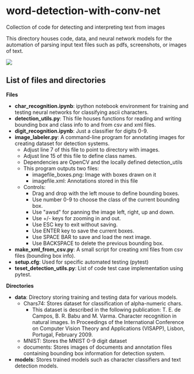 # word-detection-with-conv-net
Collection of code for detecting and interpreting text from images

This directory houses code, data, and neural network models
for the automation of parsing input text files such as pdfs, 
screenshots, or images of text.

![](using_image_labeler.gif)

## List of files and directories

**Files**
 - **char_recognition.ipynb**:  ipython notebook environment for
                            training and testing neural networks
                            for classifying ascii characters.
 - **detection_utils.py**:  This file houses functions for reading
                        and writing bounding box and class info to
                        and from csv and xml files.
 - **digit_recognition.ipynb**:  Just a classifier for digits 0-9.
 - **image_labeler.py**:  A command-line program for annotating images
                      for creating dataset for detection systems. 
   * Adjust line 7 of this file to point to directory with images.
   * Adjust line 15 of this file to define class names.
   * Dependencies are OpenCV and the locally defined detection_utils
   * This program outputs two files:
      * imagefile_boxes.png:  Image with boxes drawn on it
      * imagefile.xml:        Annotations stored in this file
   * Controls:
      * Drag and drop with the left mouse to define bounding boxes.
      * Use number 0-9 to choose the class of the current bounding box.
      * Use "awsd" for panning the image left, right, up and down.
      * Use +/- keys for zooming in and out.
      * Use ESC key to exit without saving.
      * Use ENTER key to save the current boxes.
      * Use SPACE BAR to save and load the next image.
      * Use BACKSPACE to delete the previous bounding box.
 - **make_xml_from_csv.py**:  A small script for creating xml files from
                          csv files (bounding box info).
 - **setup.cfg**:  Used for specific automated testing (pytest)
 - **teset_detection_utils.py**:  List of code test case implementation
                              using pytest.

**Directories**
 - **data**:  Directory storing training and testing data for various models.
   * Chars74:  Stores dataset for classification of alpha-numeric chars.
      * This dataset is described in the following publication:  T. E. de Campos, B. R. Babu and M. Varma. Character recognition in natural images. In Proceedings of the International Conference on Computer Vision Theory and Applications (VISAPP), Lisbon, Portugal, February 2009. 
   * MNIST:  Stores the MNIST 0-9 digit dataset
   * documents:  Stores images of documents and annotation files containing
                 bounding box information for detection system.
 - **models**:  Stores trained models such as character classifiers and 
            text detection models.
